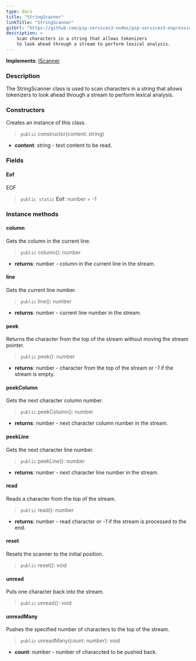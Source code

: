 ```yaml
---
type: docs
title: "StringScanner"
linkTitle: "StringScanner"
gitUrl: "https://github.com/pip-services3-nodex/pip-services3-expressions-nodex"
description: > 
    Scan characters in a string that allows tokenizers
    to look ahead through a stream to perform lexical analysis.
---
```


**Implements**: [IScanner](../iscanner)

### Description

The StringScanner class is used to scan characters in a string that allows tokenizers to look ahead through a stream to perform lexical analysis.

### Constructors
Creates an instance of this class.

> `public` constructor(content: string)

- **content**: string - text content to be read.


### Fields

<span class="hide-title-link">

#### Eof
EOF
> `public static` **Eof**: number = -1

</span>

### Instance methods

#### column
Gets the column in the current line.

> `public` column(): number

- **returns**: number - column in the current line in the stream.

#### line
Gets the current line number.

> `public` line(): number

- **returns**: number - current line number in the stream.


#### peek
Returns the character from the top of the stream without moving the stream pointer.

> `public` peek(): number

- **returns**: number - character from the top of the stream or *-1* if the stream is empty.


#### peekColumn
Gets the next character column number.

> `public` peekColumn(): number

- **returns**: number - next character column number in the stream.


#### peekLine
Gets the next character line number.

> `public` peekLine(): number

- **returns**: number - next character line number in the stream.

#### read
Reads a character from the top of the stream.

> `public` read(): number

- **returns**: number - read character or *-1* if the stream is processed to the end.

#### reset
Resets the scanner to the initial position.

> `public` reset(): void 


#### unread
Puts one character back into the stream.

> `public` unread(): void 

#### unreadMany
Pushes the specified number of characters to the top of the stream.
> `public` unreadMany(count: number): void

- **count**: number - number of characcted to be pushed back.
